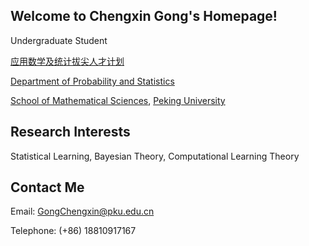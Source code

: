 ## Welcome to Chengxin Gong's Homepage!

Undergraduate Student

[应用数学及统计拔尖人才计划](https://www.math.pku.edu.cn/amel/)

[Department of Probability and Statistics](https://www.stat.pku.edu.cn/)

[School of Mathematical Sciences](https://www.math.pku.edu.cn/), [Peking University](https://www.pku.edu.cn/)

## Research Interests

Statistical Learning, Bayesian Theory, Computational Learning Theory

## Contact Me

Email: GongChengxin@pku.edu.cn

Telephone: (+86) 18810917167
